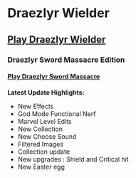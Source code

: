 # Draezlyr Wielder

## [Play Draezlyr Wielder](https://deesdav.github.io/draezlyr-wielder/)

### Draezlyr Sword Massacre Edition

#### [Play Draezlyr Sword Massacre](https://deesdav.github.io/draezlyr/)

**Latest Update Highlights:**

- New Effects
- God Mode Functional Nerf
- Marvel Level Edits
- New Collection
- New Choose Sound
- Filtered Images
- Collection update
- New upgrades : Shield and Critical hit
- New Easter egg 